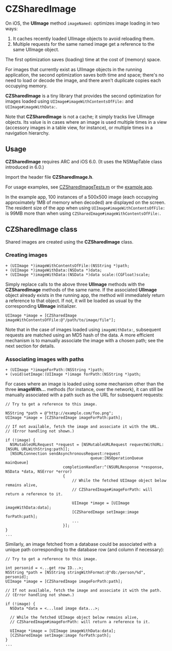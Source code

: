 # CZSharedImage

On iOS, the __UIImage__ method ```imageNamed:``` optimizes image loading in two ways:

1. It caches recently loaded UIImage objects to avoid reloading them.
2. Multiple requests for the same named image get a reference to the same UIImage object.

The first optimization saves (loading) time at the cost of (memory) space.

For images that currently exist as UIImage objects in the running application, the second optimization saves both time and space;  there's no need to load or decode the image, and there aren't duplicate copies each occupying memory.

__CZSharedImage__ is a tiny library that provides the second optimization for images loaded using ```UIImage#imageWithContentsOfFile:``` and ```UIImage#imageWithData:```.

Note that __CZSharedImage__ is not a cache; it simply tracks live UIImage objects.  Its value is in cases where an image is used multiple times in a view (accessory images in a table view, for instance), or multiple times in a navigation hierarchy.

## Usage

__CZSharedImage__ requires ARC and iOS 6.0.  (It uses the NSMapTable class introduced in 6.0.)

Import the header file __CZSharedImage.h__.

For usage examples, see [CZSharedImageTests.m](https://github.com/mjmsmith/czsharedimage/blob/master/CZSharedImageTests/CZSharedImageTests.m) or the [example app](https://github.com/mjmsmith/czsharedimage/tree/master/CZSharedImageExample).

In the example app, 100 instances of a 500x500 image (each occupying approximately 1MB of memory when decoded) are displayed on the screen.  The resident size of the app when using  ```UIImage#imageWithContentsOfFile:``` is 99MB more than when using ```CZSharedImage#imageWithContentsOfFile:```.

## CZSharedImage class

Shared images are created using the __CZSharedImage__ class.

### Creating images

```
+ (UIImage *)imageWithContentsOfFile:(NSString *)path;
+ (UIImage *)imageWithData:(NSData *)data;
+ (UIImage *)imageWithData:(NSData *)data scale:(CGFloat)scale;
```

Simply replace calls to the above three __UIImage__ methods with the __CZSharedImage__ methods of the same name.  If the associated __UIImage__ object already exists in the running app, the method will immediately return a reference to that object.  If not, it will be loaded as usual by the corresponding __UIImage__ initializer.

```
UIImage *image = [CZSharedImage imageWithContentsOfFile:@"/path/to/image/file"];
```

Note that in the case of images loaded using ```imageWithData:```, subsequent requests are matched using an MD5 hash of the data.  A more efficient mechanism is to manually associate the image with a chosen path; see the next section for details.

### Associating images with paths

```
+ (UIImage *)imageForPath:(NSString *)path;
+ (void)setImage:(UIImage *)image forPath:(NSString *)path;
```

For cases where an image is loaded using some mechanism other than the three __imageWith...__ methods (for instance, over the network), it can still be manually associated with a path such as the URL for subsequent requests:

```
// Try to get a reference to this image.

NSString *path = @"http://example.com/foo.png";
UIImage *image = [CZSharedImage imageForPath:path];

// If not available, fetch the image and associate it with the URL.
// (Error handling not shown.)

if (!image) {
  NSMutableURLRequest *request = [NSMutableURLRequest requestWithURL:[NSURL URLWithString:path]];
  [NSURLConnection sendAsynchronousRequest:request
                                     queue:[NSOperationQueue mainQueue]
                         completionHandler:^(NSURLResponse *response, NSData *data, NSError *error)
                         {
                             // While the fetched UIImage object below remains alive,
                             // CZSharedImage#imageForPath: will return a reference to it.

                             UIImage *image = [UIImage imageWithData:data];
                             [CZSharedImage setImage:image forPath:path];
                             ...
                         }];
}
...
```

Similarly, an image fetched from a database could be associated with a unique path corresponding to the database row (and column if necessary):

```
// Try to get a reference to this image.

int personid = <...get row ID...>;
NSString *path = [NSString stringWithFormat:@"db:/person/%d", personid];
UIImage *image = [CZSharedImage imageForPath:path];

// If not available, fetch the image and associate it with the path.
// (Error handling not shown.)

if (!image) {
  NSData *data = <...load image data...>;
  
  // While the fetched UIImage object below remains alive,
  // CZSharedImage#imageForPath: will return a reference to it.
  
  UIImage *image = [UIImage imageWithData:data];
  [CZSharedImage setImage:image forPath:path];
}
...
```
